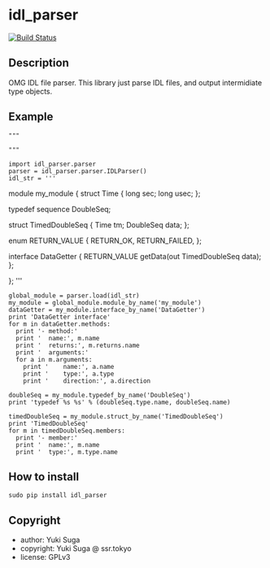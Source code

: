 # idl_parser

[![Build Status](https://travis-ci.org/sugarsweetrobotics/idl_parser.svg?branch=master)](https://travis-ci.org/sugarsweetrobotics/idl_parser)


## Description 

OMG IDL file parser. This library just parse IDL files, and output intermidiate type objects.

## Example

    """
    
    """
    
    import idl_parser.parser
    parser = idl_parser.parser.IDLParser()
    idl_str = '''
module my_module {
  struct Time {
    long sec;
    long usec;
  };

  typedef sequence<double> DoubleSeq;
  
  struct TimedDoubleSeq {
    Time tm;
    DoubleSeq data;
  };

  enum RETURN_VALUE {
    RETURN_OK,
    RETURN_FAILED,
  };

  interface DataGetter {
    RETURN_VALUE getData(out TimedDoubleSeq data);
  };

};
'''    
    
    global_module = parser.load(idl_str)
    my_module = global_module.module_by_name('my_module')
    dataGetter = my_module.interface_by_name('DataGetter')
    print 'DataGetter interface'
    for m in dataGetter.methods:
      print '- method:'
      print '  name:', m.name
      print '  returns:', m.returns.name
      print '  arguments:'
      for a in m.arguments:
        print '    name:', a.name
        print '    type:', a.type
        print '    direction:', a.direction
        
    doubleSeq = my_module.typedef_by_name('DoubleSeq')
    print 'typedef %s %s' % (doubleSeq.type.name, doubleSeq.name)

    timedDoubleSeq = my_module.struct_by_name('TimedDoubleSeq')
    print 'TimedDoubleSeq'
    for m in timedDoubleSeq.members:
      print '- member:'
      print '  name:', m.name
      print '  type:', m.type.name    

## How to install
    sudo pip install idl_parser

## Copyright
* author: Yuki Suga
* copyright: Yuki Suga @ ssr.tokyo
* license: GPLv3

